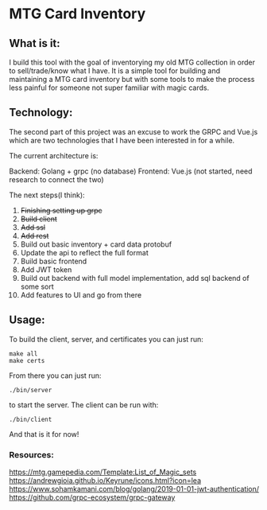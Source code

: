 # MTG Card Inventory

## What is it:

I build this tool with the goal of inventorying my old MTG collection in order to sell/trade/know what I have. It is a simple tool for building and maintaining a MTG card inventory but with some tools to make the process less painful for someone not super familiar with magic cards.

## Technology:

The second part of this project was an excuse to work the GRPC and Vue.js
which are two technologies that I have been interested in for a while.


The current architecture is:

Backend: Golang + grpc (no database)
Frontend: Vue.js (not started, need research to connect the two)

The next steps(I think):
1. ~~Finishing setting up grpc~~
2. ~~Build client~~
3. ~~Add ssl~~
4. ~~Add rest~~
5. Build out basic inventory + card data protobuf
6. Update the api to reflect the full format
7. Build basic frontend
8. Add JWT token
9. Build out backend with full model implementation, add sql backend of some sort
10. Add features to UI and go from there

## Usage:

To build the client, server, and certificates you can just run:

```
make all
make certs
```

From there you can just run:

`./bin/server`

to start the server. The client can be run with:

`./bin/client`

And that is it for now!


### Resources:
https://mtg.gamepedia.com/Template:List_of_Magic_sets
https://andrewgioia.github.io/Keyrune/icons.html?icon=lea
https://www.sohamkamani.com/blog/golang/2019-01-01-jwt-authentication/
https://github.com/grpc-ecosystem/grpc-gateway
